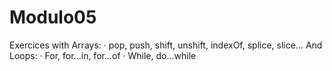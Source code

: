 # Modulo05
Exercices with Arrays:
· pop, push, shift, unshift, indexOf, splice, slice...
And Loops:
· For, for...in, for...of
· While, do...while

